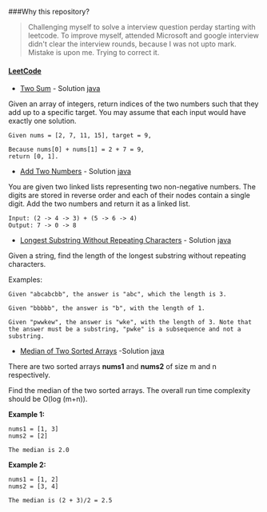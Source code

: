 ###Why this repository?
> Challenging myself to solve a interview question perday starting with leetcode. To improve myself, attended Microsoft and google interview didn't clear the interview rounds, because I was not upto mark. Mistake is upon me. Trying to correct it.

#### [LeetCode](https://leetcode.com/)

* [Two Sum](https://leetcode.com/problems/two-sum/) - Solution [java](https://github.com/dmadan86/LeetCode/blob/master/src/com/leetcode/TwoSum.java) 

Given an array of integers, return indices of the two numbers such that they add up to a specific target.
You may assume that each input would have exactly one solution.
```
Given nums = [2, 7, 11, 15], target = 9,

Because nums[0] + nums[1] = 2 + 7 = 9,
return [0, 1].
```

* [Add Two Numbers](https://leetcode.com/problems/add-two-numbers/) - Solution [java](https://github.com/dmadan86/LeetCode/blob/master/src/com/leetcode/Add_Two_Numbers.java)

You are given two linked lists representing two non-negative numbers. The digits are stored in reverse order and each of their nodes contain a single digit. Add the two numbers and return it as a linked list.
```
Input: (2 -> 4 -> 3) + (5 -> 6 -> 4)
Output: 7 -> 0 -> 8
```

* [Longest Substring Without Repeating Characters](https://leetcode.com/problems/longest-substring-without-repeating-characters/) - Solution [java](https://github.com/dmadan86/LeetCode/blob/master/src/com/leetcode/lengthOfLongestSubstring.java)

Given a string, find the length of the longest substring without repeating characters.

Examples:
```
Given "abcabcbb", the answer is "abc", which the length is 3.

Given "bbbbb", the answer is "b", with the length of 1.

Given "pwwkew", the answer is "wke", with the length of 3. Note that the answer must be a substring, "pwke" is a subsequence and not a substring.
```

* [Median of Two Sorted Arrays](https://leetcode.com/problems/median-of-two-sorted-arrays/) -Solution [java](https://github.com/dmadan86/LeetCode/blob/master/src/com/leetcode/findMedianSortedArrays.java)

There are two sorted arrays **nums1** and **nums2** of size m and n respectively.

Find the median of the two sorted arrays. The overall run time complexity should be O(log (m+n)).

**Example 1:**
```
nums1 = [1, 3]
nums2 = [2]

The median is 2.0
```

**Example 2:**
```
nums1 = [1, 2]
nums2 = [3, 4]

The median is (2 + 3)/2 = 2.5
```

